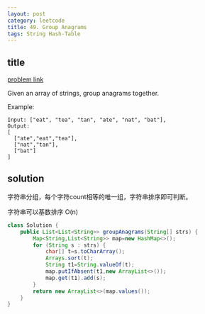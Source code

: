 ```yaml
---
layout: post
category: leetcode
title: 49. Group Anagrams
tags: String Hash-Table
---
```


## title
[problem link](https://leetcode.com/problems/group-anagrams/description/)

Given an array of strings, group anagrams together.

Example:

	Input: ["eat", "tea", "tan", "ate", "nat", "bat"],
	Output:
	[
	  ["ate","eat","tea"],
	  ["nat","tan"],
	  ["bat"]
	]

## solution
字符串分组，每个字符count相等的唯一组，字符串排序即可判断。

字符串可以基数排序 O(n)

```java
class Solution {
    public List<List<String>> groupAnagrams(String[] strs) {
        Map<String,List<String>> map=new HashMap<>();
        for (String s : strs) {
            char[] t=s.toCharArray();
            Arrays.sort(t);
            String t1=String.valueOf(t);
            map.putIfAbsent(t1,new ArrayList<>());
            map.get(t1).add(s);
        }
        return new ArrayList<>(map.values());
    }
}

```